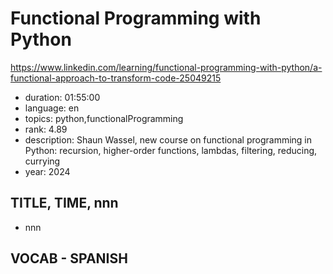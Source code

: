 # Functional Programming with Python

https://www.linkedin.com/learning/functional-programming-with-python/a-functional-approach-to-transform-code-25049215

- duration: 01:55:00
- language: en
- topics: python,functionalProgramming
- rank: 4.89
- description: Shaun Wassel, new course on functional programming in Python: recursion, higher-order functions, lambdas, filtering, reducing, currying
- year: 2024

## TITLE, TIME, nnn

- nnn

## VOCAB - SPANISH

```
```
